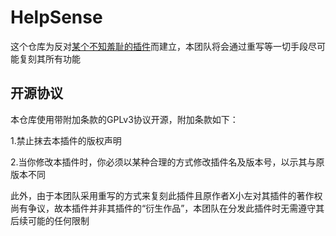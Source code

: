 # HelpSense

这个仓库为反对[某个不知羞耻的插件](https://github.com/XLittleLeft/NWAPI__HelpSense)而建立，本团队将会通过重写等一切手段尽可能复刻其所有功能

## 开源协议

本仓库使用带附加条款的GPLv3协议开源，附加条款如下：

1.禁止抹去本插件的版权声明

2.当你修改本插件时，你必须以某种合理的方式修改插件名及版本号，以示其与原版本不同

此外，由于本团队采用重写的方式来复刻此插件且原作者X小左对其插件的著作权尚有争议，故本插件并非其插件的“衍生作品”，本团队在分发此插件时无需遵守其后续可能的任何限制
